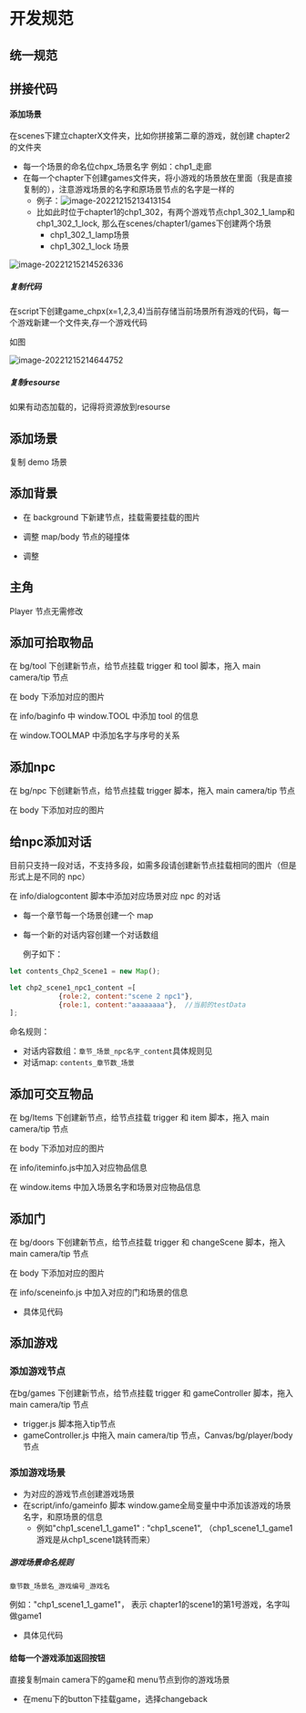 # 开发规范

## 统一规范

## 拼接代码

#### 添加场景

在scenes下建立chapterX文件夹，比如你拼接第二章的游戏，就创建 chapter2的文件夹

* 每一个场景的命名位chpx_场景名字 例如：chp1_走廊
* 在每一个chapter下创建games文件夹，将小游戏的场景放在里面（我是直接复制的），注意游戏场景的名字和原场景节点的名字是一样的
  * 例子：![image-20221215213413154](D:\typora\image-20221215213413154.png)
  * 比如此时位于chapter1的chp1_302，有两个游戏节点chp1_302_1_lamp和chp1_302_1_lock, 那么在scenes/chapter1/games下创建两个场景
    * chp1_302_1_lamp场景
    * chp1_302_1_lock 场景

![image-20221215214526336](D:\typora\image-20221215214526336.png)

##### 复制代码

在script下创建game_chpx(x=1,2,3,4)当前存储当前场景所有游戏的代码，每一个游戏新建一个文件夹,存一个游戏代码

如图

![image-20221215214644752](D:\typora\image-20221215214644752.png)

##### 复制resourse

如果有动态加载的，记得将资源放到resourse

##### 



## 添加场景

复制 demo 场景

## 添加背景

* 在 background 下新建节点，挂载需要挂载的图片

* 调整 map/body 节点的碰撞体

* 调整

## 主角

Player 节点无需修改

## 添加可拾取物品

在 bg/tool 下创建新节点，给节点挂载 trigger 和 tool 脚本，拖入 main camera/tip 节点

在 body 下添加对应的图片

在 info/baginfo 中 window.TOOL 中添加 tool 的信息

在 window.TOOLMAP 中添加名字与序号的关系

## 添加npc

在 bg/npc 下创建新节点，给节点挂载 trigger 脚本，拖入 main camera/tip 节点

在 body 下添加对应的图片

## 给npc添加对话

目前只支持一段对话，不支持多段，如需多段请创建新节点挂载相同的图片（但是形式上是不同的 npc）

在 info/dialogcontent 脚本中添加对应场景对应 npc 的对话

* 每一个章节每一个场景创建一个 map

* 每一个新的对话内容创建一个对话数组 

  例子如下：

```js
let contents_Chp2_Scene1 = new Map();

let chp2_scene1_npc1_content =[
            {role:2, content:"scene 2 npc1"},
            {role:1, content:"aaaaaaaa"},  //当前的testData
];
```

命名规则：

* 对话内容数组：`章节_场景_npc名字_content`具体规则见
* 对话map: `contents_章节数_场景`

## 添加可交互物品

在 bg/Items 下创建新节点，给节点挂载 trigger 和 item 脚本，拖入 main camera/tip 节点

在 body 下添加对应的图片

在 info/iteminfo.js中加入对应物品信息

在 window.items 中加入场景名字和场景对应物品信息

## 添加门

在 bg/doors 下创建新节点，给节点挂载 trigger 和 changeScene 脚本，拖入 main camera/tip 节点

在 body 下添加对应的图片

在 info/sceneinfo.js 中加入对应的门和场景的信息

* 具体见代码



## 添加游戏

### 添加游戏节点

在bg/games 下创建新节点，给节点挂载 trigger 和 gameController 脚本，拖入 main camera/tip 节点

* trigger.js 脚本拖入tip节点
* gameController.js 中拖入 main camera/tip 节点，Canvas/bg/player/body 节点

### 添加游戏场景

* 为对应的游戏节点创建游戏场景
* 在script/info/gameinfo 脚本 window.game全局变量中中添加该游戏的场景名字，和原场景的信息
  * 例如"chp1_scene1_1_game1" : "chp1_scene1", （chp1_scene1_1_game1游戏是从chp1_scene1跳转而来）

##### 游戏场景命名规则

`章节数_场景名_游戏编号_游戏名`

例如："chp1_scene1_1_game1"， 表示 chapter1的scene1的第1号游戏，名字叫做game1

* 具体见代码

#### 给每一个游戏添加返回按钮

直接复制main camera下的game和 menu节点到你的游戏场景

* 在menu下的button下挂载game，选择changeback










